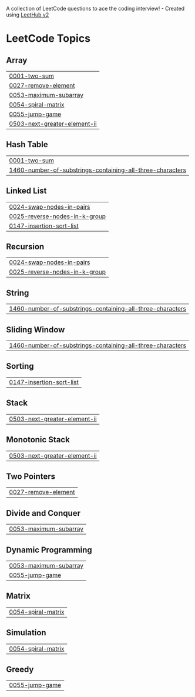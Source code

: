 A collection of LeetCode questions to ace the coding interview! - Created using [LeetHub v2](https://github.com/arunbhardwaj/LeetHub-2.0)
<!---LeetCode Topics Start-->
# LeetCode Topics
## Array
|  |
| ------- |
| [0001-two-sum](https://github.com/iamnkr67/Let-s-Program/tree/master/0001-two-sum) |
| [0027-remove-element](https://github.com/iamnkr67/Let-s-Program/tree/master/0027-remove-element) |
| [0053-maximum-subarray](https://github.com/iamnkr67/Let-s-Program/tree/master/0053-maximum-subarray) |
| [0054-spiral-matrix](https://github.com/iamnkr67/Let-s-Program/tree/master/0054-spiral-matrix) |
| [0055-jump-game](https://github.com/iamnkr67/Let-s-Program/tree/master/0055-jump-game) |
| [0503-next-greater-element-ii](https://github.com/iamnkr67/Let-s-Program/tree/master/0503-next-greater-element-ii) |
## Hash Table
|  |
| ------- |
| [0001-two-sum](https://github.com/iamnkr67/Let-s-Program/tree/master/0001-two-sum) |
| [1460-number-of-substrings-containing-all-three-characters](https://github.com/iamnkr67/Let-s-Program/tree/master/1460-number-of-substrings-containing-all-three-characters) |
## Linked List
|  |
| ------- |
| [0024-swap-nodes-in-pairs](https://github.com/iamnkr67/Let-s-Program/tree/master/0024-swap-nodes-in-pairs) |
| [0025-reverse-nodes-in-k-group](https://github.com/iamnkr67/Let-s-Program/tree/master/0025-reverse-nodes-in-k-group) |
| [0147-insertion-sort-list](https://github.com/iamnkr67/Let-s-Program/tree/master/0147-insertion-sort-list) |
## Recursion
|  |
| ------- |
| [0024-swap-nodes-in-pairs](https://github.com/iamnkr67/Let-s-Program/tree/master/0024-swap-nodes-in-pairs) |
| [0025-reverse-nodes-in-k-group](https://github.com/iamnkr67/Let-s-Program/tree/master/0025-reverse-nodes-in-k-group) |
## String
|  |
| ------- |
| [1460-number-of-substrings-containing-all-three-characters](https://github.com/iamnkr67/Let-s-Program/tree/master/1460-number-of-substrings-containing-all-three-characters) |
## Sliding Window
|  |
| ------- |
| [1460-number-of-substrings-containing-all-three-characters](https://github.com/iamnkr67/Let-s-Program/tree/master/1460-number-of-substrings-containing-all-three-characters) |
## Sorting
|  |
| ------- |
| [0147-insertion-sort-list](https://github.com/iamnkr67/Let-s-Program/tree/master/0147-insertion-sort-list) |
## Stack
|  |
| ------- |
| [0503-next-greater-element-ii](https://github.com/iamnkr67/Let-s-Program/tree/master/0503-next-greater-element-ii) |
## Monotonic Stack
|  |
| ------- |
| [0503-next-greater-element-ii](https://github.com/iamnkr67/Let-s-Program/tree/master/0503-next-greater-element-ii) |
## Two Pointers
|  |
| ------- |
| [0027-remove-element](https://github.com/iamnkr67/Let-s-Program/tree/master/0027-remove-element) |
## Divide and Conquer
|  |
| ------- |
| [0053-maximum-subarray](https://github.com/iamnkr67/Let-s-Program/tree/master/0053-maximum-subarray) |
## Dynamic Programming
|  |
| ------- |
| [0053-maximum-subarray](https://github.com/iamnkr67/Let-s-Program/tree/master/0053-maximum-subarray) |
| [0055-jump-game](https://github.com/iamnkr67/Let-s-Program/tree/master/0055-jump-game) |
## Matrix
|  |
| ------- |
| [0054-spiral-matrix](https://github.com/iamnkr67/Let-s-Program/tree/master/0054-spiral-matrix) |
## Simulation
|  |
| ------- |
| [0054-spiral-matrix](https://github.com/iamnkr67/Let-s-Program/tree/master/0054-spiral-matrix) |
## Greedy
|  |
| ------- |
| [0055-jump-game](https://github.com/iamnkr67/Let-s-Program/tree/master/0055-jump-game) |
<!---LeetCode Topics End-->